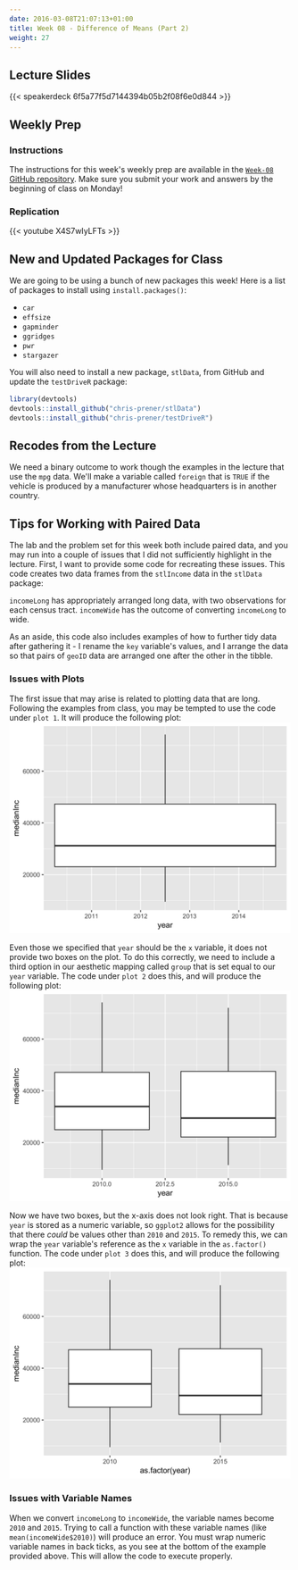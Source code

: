 ```yaml
---
date: 2016-03-08T21:07:13+01:00
title: Week 08 - Difference of Means (Part 2)
weight: 27
---
```


## Lecture Slides
{{< speakerdeck 6f5a77f5d7144394b05b2f08f6e0d844 >}}

## Weekly Prep
### Instructions
The instructions for this week's weekly prep are available in the [`Week-08` GitHub repository](https://github.com/slu-soc5050/Week-08/blob/master/WeeklyPrep/week-08-prep.pdf). Make sure you submit your work and answers by the beginning of class on Monday!

### Replication
{{< youtube X4S7wIyLFTs >}}

## New and Updated Packages for Class
We are going to be using a bunch of new packages this week! Here is a list of packages to install using `install.packages()`:

* `car`
* `effsize`
* `gapminder`
* `ggridges`
* `pwr`
* `stargazer`

You will also need to install a new package, `stlData`, from GitHub and update the `testDriveR` package:

```r
library(devtools)
devtools::install_github("chris-prener/stlData")
devtools::install_github("chris-prener/testDriveR")
```

## Recodes from the Lecture
We need a binary outcome to work though the examples in the lecture that use the `mpg` data. We'll make a variable called `foreign` that is `TRUE` if the vehicle is produced by a manufacturer whose headquarters is in another country.

<script data-gist-id="ce737d7cfb4c8b1a2ab137c3e89d1349"></script>

## Tips for Working with Paired Data
The lab and the problem set for this week both include paired data, and you may run into a couple of issues that I did not sufficiently highlight in the lecture. First, I want to provide some code for recreating these issues. This code creates two data frames from the `stlIncome` data in the `stlData` package:

<script data-gist-id="cc9eeccf29e437025049026f8faf9a88"></script>

`incomeLong` has appropriately arranged long data, with two observations for each census tract. `incomeWide` has the outcome of converting `incomeLong` to wide. 

As an aside, this code also includes examples of how to further tidy data after gathering it - I rename the `key` variable's values, and I arrange the data so that pairs of `geoID` data are arranged one after the other in the tibble.

### Issues with Plots
The first issue that may arise is related to plotting data that are long. Following the examples from class, you may be tempted to use the code under `plot 1`. It will produce the following plot:
![image](/images/week-08-img01.png)

Even those we specified that `year` should be the `x` variable, it does not provide two boxes on the plot. To do this correctly, we need to include a third option in our aesthetic mapping called `group` that is set equal to our `year` variable. The code under `plot 2` does this, and will produce the following plot:
![image](/images/week-08-img02.png)

Now we have two boxes, but the x-axis does not look right. That is because `year` is stored as a numeric variable, so `ggplot2` allows for the possibility that there *could* be values other than `2010` and `2015`. To remedy this, we can wrap the `year` variable's reference as the `x` variable in the `as.factor()` function. The code under `plot 3` does this, and will produce the following plot:
![image](/images/week-08-img03.png)

### Issues with Variable Names
When we convert `incomeLong` to `incomeWide`, the variable names become `2010` and `2015`. Trying to call a function with these variable names (like `mean(incomeWide$2010)`) will produce an error. You must wrap numeric variable names in back ticks, as you see at the bottom of the example provided above. This will allow the code to execute properly.